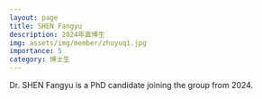 ```yaml
---
layout: page
title: SHEN Fangyu
description: 2024年直博生
img: assets/img/member/zhuyuqi.jpg
importance: 5
category: 博士生
---
```


Dr. SHEN Fangyu is a PhD candidate joining the group from 2024. 
